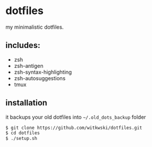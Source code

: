 # dotfiles

my minimalistic dotfiles.


## includes:
- zsh
- zsh-antigen
- zsh-syntax-highlighting
- zsh-autosuggestions
- tmux


## installation

it backups your old dotfiles into `~/.old_dots_backup` folder

```sh
$ git clone https://github.com/witkwski/dotfiles.git
$ cd dotfiles
$ ./setup.sh
```
